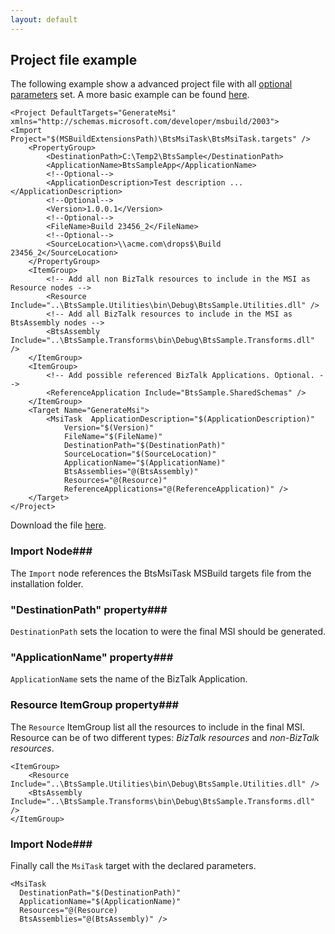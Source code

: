 ```yaml
---
layout: default
---
```

## Project file example ##

The following example show a advanced project file with all [optional parameters](/available-parameters) set. A more basic example can be found [here](https://raw.githubusercontent.com/riha/BtsMsiTask/tree/gh-pages/assets/simple-advanced.proj).

    <Project DefaultTargets="GenerateMsi" xmlns="http://schemas.microsoft.com/developer/msbuild/2003">
    <Import Project="$(MSBuildExtensionsPath)\BtsMsiTask\BtsMsiTask.targets" />
    	<PropertyGroup>
    		<DestinationPath>C:\Temp2\BtsSample</DestinationPath>
    		<ApplicationName>BtsSampleApp</ApplicationName>
    		<!--Optional-->
    		<ApplicationDescription>Test description ...</ApplicationDescription>
    		<!--Optional-->
    		<Version>1.0.0.1</Version>
    		<!--Optional-->
    		<FileName>Build 23456_2</FileName>
    		<!--Optional-->
    		<SourceLocation>\\acme.com\drops$\Build 23456_2</SourceLocation>
    	</PropertyGroup>
    	<ItemGroup>
    		<!-- Add all non BizTalk resources to include in the MSI as Resource nodes -->
    		<Resource Include="..\BtsSample.Utilities\bin\Debug\BtsSample.Utilities.dll" />
    		<!-- Add all BizTalk resources to include in the MSI as BtsAssembly nodes -->
    		<BtsAssembly Include="..\BtsSample.Transforms\bin\Debug\BtsSample.Transforms.dll" />
    	</ItemGroup>
    	<ItemGroup>
    		<!-- Add possible referenced BizTalk Applications. Optional. -->
    		<ReferenceApplication Include="BtsSample.SharedSchemas" />
    	</ItemGroup>
    	<Target Name="GenerateMsi">
    		<MsiTask  ApplicationDescription="$(ApplicationDescription)"
    			Version="$(Version)"
    			FileName="$(FileName)"
    			DestinationPath="$(DestinationPath)"
    			SourceLocation="$(SourceLocation)"
    			ApplicationName="$(ApplicationName)"
    			BtsAssemblies="@(BtsAssembly)"
    			Resources="@(Resource)" 
    			ReferenceApplications="@(ReferenceApplication)" />
    	</Target>
    </Project>

Download the file [here](https://raw.githubusercontent.com/riha/BtsMsiTask/tree/gh-pages/assets/proj-advanced.proj).

### Import  Node###
The `Import` node references the BtsMsiTask MSBuild targets file from the installation folder.

### "DestinationPath" property###
`DestinationPath` sets the location to were the final MSI should be generated. 

### "ApplicationName" property###
`ApplicationName` sets the name of the BizTalk Application. 

### Resource ItemGroup property###
The `Resource` ItemGroup list all the resources to include in the final MSI. Resource can be of two different types: *BizTalk resources* and *non-BizTalk resources*.

    <ItemGroup>
		<Resource Include="..\BtsSample.Utilities\bin\Debug\BtsSample.Utilities.dll" />
 		<BtsAssembly Include="..\BtsSample.Transforms\bin\Debug\BtsSample.Transforms.dll" />
	</ItemGroup>

### Import  Node###
Finally call the `MsiTask` target with the declared parameters.

    <MsiTask  
      DestinationPath="$(DestinationPath)" 
      ApplicationName="$(ApplicationName)" 
      Resources="@(Resource)
      BtsAssemblies="@(BtsAssembly)" />